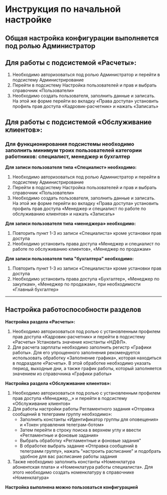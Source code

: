#  Инструкция по начальной настройке
## Общая настройка конфигурации выполняется под ролью Администратор
## Для работы с подсистемой «Расчеты»:
1. Необходимо авторизоваться под ролью Администратор и перейти в подсистему Администрирование
2. Перейти в подсистему Настройка пользователей и прав и выбрать справочник «Пользователи»
3. Необходимо создать пользователя, заполнить данные и записать. На этой же форме перейти во вкладку «Права доступа» установить профиль прав доступа «Кадровик-расчетник»  и нажать «Записать»

## Для работы с подсистемой «Обслуживание клиентов»:
### Для функционирования подсистемы необходимо заполнить минимум троих пользователей категории работников: специалист, менеджер и бухгалтер
**Для записи пользователя типа «Специалист» необходимо:**
1. Необходимо авторизоваться под ролью Администратор и перейти в подсистему Администрирование
2. Перейти в подсистему Настройка пользователей и прав и выбрать справочник «Пользователи» 
3. Необходимо создать пользователя, заполнить данные и записать. На этой же форме перейти во вкладку «Права доступа» установить профиль прав доступа «Менеджер и специалист по работе по обслуживанию клиентов»  и нажать «Записать»

**Для записи пользователя типа «менеджера» необходимо:**
1. Повторить пункт 1-3 из записи «Специалиста» кроме установки прав доступа 
2. Необходимо установить права доступа «Менеджер и специалист по работе по обслуживанию клиентов», «Менеджер по продажам»

**Для записи пользователя типа "бухгалтера" необходимо:**
1. Повторить пункт 1-3 из записи «Специалиста» кроме установки прав доступа
2. Необходимо установить права доступа «Бухгалтер», «Менеджер по закупкам», «Менеджер по продажам», при необходимости «Главный бухгалтер»
***

## Настройка работоспособности разделов 
**Настройка раздела «Расчеты»:**
1. Необходимо авторизоваться под ролью с установленным профилем прав доступа «Кадровик-расчетник» и перейти в подсистему «Расчеты»
Установить значение константы «НДФЛ».
2. Для расчета зарплаты необходимо заполнить регистр «Графики работы». Для его упрощенного заполнения рекомендуется использовать обработку «Заполнение графика», которая находиться в подразделе «Расчеты». В этой обработке необходимо указать период, выходные дни, а также график работы, который заполняется значением из справочника «Графики работы»

**Настройка раздела «Обслуживание клиентов»:** 
1. Необходимо авторизоваться под ролью с установленным профилем прав доступа «Менеджер,,,»   и перейти в подсистему «Обслуживание клиентов»
2. Для работы настройки работы Регламентного задания «Отправка сообщений в телеграмм группу необходимо»:
    * Заполнить константы «Идентификатор группы для оповещения» и «Токен управления телеграм-ботом»
    * Затем перейти в строку поиска в верхнем углу и ввести «Регламентные и фоновые задания»
    * Выбрать обработку «Регламентные и фоновые задания"
    * В обработке выбрать задание «Отправка сообщений в телеграмм группу», нажать "настроить расписание" и подобрать удобное для вас расписание работы задания
3. Также необходимо заполнить константы «Номенклатура абонентская плата» и «Номенклатура работы специалиста». Для этого необходимо создать номенклатуру в справочнике «Номенклатура» 

**Настройка выполнена можно пользоваться конфигурацией**